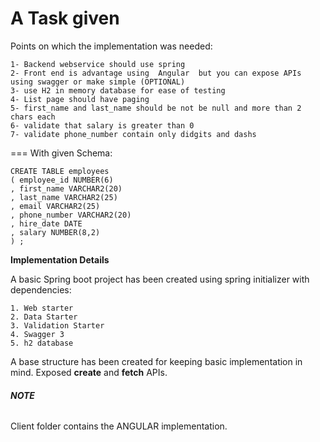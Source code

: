 # A Task given 

Points on which the implementation was needed:

	1- Backend webservice should use spring
	2- Front end is advantage using  Angular  but you can expose APIs using swagger or make simple (OPTIONAL)
	3- use H2 in memory database for ease of testing
	4- List page should have paging 
	5- first_name and last_name should be not be null and more than 2 chars each 
	6- validate that salary is greater than 0
	7- validate phone_number contain only didgits and dashs
	
=== 
With given Schema:
	
    CREATE TABLE employees
    ( employee_id NUMBER(6)
    , first_name VARCHAR2(20)
    , last_name VARCHAR2(25)   
    , email VARCHAR2(25)
    , phone_number VARCHAR2(20)
    , hire_date DATE
    , salary NUMBER(8,2) 
    ) ;

**Implementation Details**

A basic Spring boot project has been created using spring initializer with dependencies:
    
    1. Web starter
    2. Data Starter
    3. Validation Starter
    4. Swagger 3
    5. h2 database

A base structure has been created for keeping basic implementation in mind. Exposed **create** and **fetch** APIs.

###### **_NOTE_**
Client folder contains the ANGULAR implementation.
